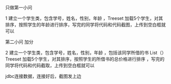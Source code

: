 只做第一小问

1 建立一个学生类，包含学号，姓名，性别，年龄 ，Treeset 加载5个学生，对其排序，按照学生的年龄进行排序，写完的同学将代码和代码截图，上传到空白框就可以



第二小问 加分



2 建立一个学生类，包含学号，姓名，性别，年龄 ，包括该同学所借的书 List<Book>（）Treeset 加载5个学生，对其排序，按照学生的所借书的总价格进行排序 ，写完的同学将代码和代码截取，上传到空白框就可以

jdbc连接数据，连接好后，截图发上边


